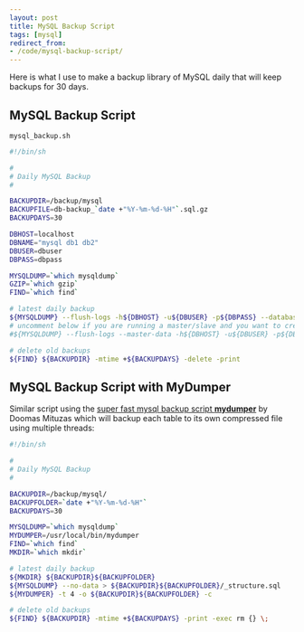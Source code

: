 ```yaml
---
layout: post
title: MySQL Backup Script
tags: [mysql]
redirect_from:
- /code/mysql-backup-script/
---
```

Here is what I use to make a backup library of MySQL daily that will keep backups for 30 days.

<!--break-->

## MySQL Backup Script

`mysql_backup.sh`

```bash
#!/bin/sh

#
# Daily MySQL Backup
#

BACKUPDIR=/backup/mysql
BACKUPFILE=db-backup_`date +"%Y-%m-%d-%H"`.sql.gz
BACKUPDAYS=30

DBHOST=localhost
DBNAME="mysql db1 db2"
DBUSER=dbuser
DBPASS=dbpass

MYSQLDUMP=`which mysqldump`
GZIP=`which gzip`
FIND=`which find`

# latest daily backup
${MYSQLDUMP} --flush-logs -h${DBHOST} -u${DBUSER} -p${DBPASS} --databases ${DBNAME} | ${GZIP} -9 > ${BACKUPDIR}/${BACKUPFILE}
# uncomment below if you are running a master/slave and you want to create a new binlog
#${MYSQLDUMP} --flush-logs --master-data -h${DBHOST} -u${DBUSER} -p${DBPASS} --databases ${DBNAME} | ${GZIP} -9 > ${BACKUPDIR}/${BACKUPFILE}

# delete old backups
${FIND} ${BACKUPDIR} -mtime +${BACKUPDAYS} -delete -print
```

## MySQL Backup Script with MyDumper

Similar script using the <a href="http://dom.as/2009/02/03/mydumper/">super fast mysql backup script <b>mydumper</b></a> by Doomas Mituzas which will backup each table to its own compressed file using multiple threads:

```bash
#!/bin/sh

#
# Daily MySQL Backup
#

BACKUPDIR=/backup/mysql/
BACKUPFOLDER=`date +"%Y-%m-%d-%H"`
BACKUPDAYS=30

MYSQLDUMP=`which mysqldump`
MYDUMPER=/usr/local/bin/mydumper
FIND=`which find`
MKDIR=`which mkdir`

# latest daily backup
${MKDIR} ${BACKUPDIR}${BACKUPFOLDER}
${MYSQLDUMP} --no-data > ${BACKUPDIR}${BACKUPFOLDER}/_structure.sql
${MYDUMPER} -t 4 -o ${BACKUPDIR}${BACKUPFOLDER} -c

# delete old backups
${FIND} ${BACKUPDIR} -mtime +${BACKUPDAYS} -print -exec rm {} \;
```
